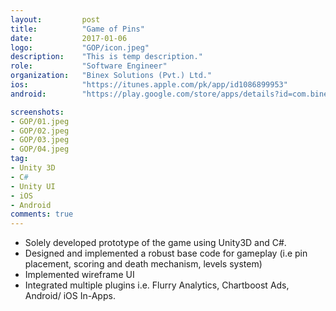 ```yaml
---
layout:			post
title:			"Game of Pins"
date:			2017-01-06
logo:			"GOP/icon.jpeg"
description:	"This is temp description."
role:			"Software Engineer"
organization:	"Binex Solutions (Pvt.) Ltd."
ios:			"https://itunes.apple.com/pk/app/id1086899953"
android:		"https://play.google.com/store/apps/details?id=com.binexsolutions.pinned"

screenshots:
- GOP/01.jpeg
- GOP/02.jpeg
- GOP/03.jpeg
- GOP/04.jpeg
tag:
- Unity 3D
- C#
- Unity UI
- iOS
- Android
comments: true
---
```


* Solely developed prototype of the game using Unity3D and C#.
* Designed and implemented a robust base code for gameplay (i.e pin placement, scoring and death mechanism, levels system)
* Implemented wireframe UI
* Integrated multiple plugins i.e. Flurry Analytics, Chartboost Ads, Android/ iOS In-Apps.
